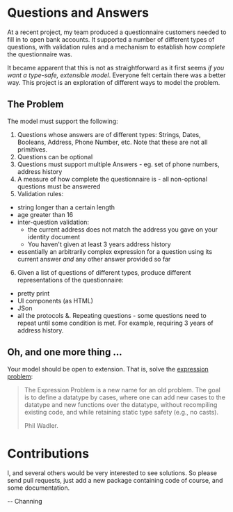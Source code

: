 # Questions and Answers

At a recent project, my team produced a questionnaire customers needed to fill in to open bank accounts. 
It supported a number of different types of questions, with validation rules and a mechanism to establish
how _complete_ the questionnaire was.

It became apparent that this is not as straightforward as it first seems _if you want a type-safe, extensible model_.
Everyone felt certain there was a better way. This project is an exploration of different ways to model the problem.

## The Problem

The model must support the following:

1. Questions whose answers are of different types: Strings, Dates, Booleans, Address, Phone Number, etc. Note that these are not all primitives.
2. Questions can be optional
3. Questions must support multiple Answers - eg. set of phone numbers, address history
4. A measure of how complete the questionnaire is - all non-optional questions must be answered
5. Validation rules:
  * string longer than a certain length
  * age greater than 16
  * inter-question validation:
    * the current address does not match the address you gave on your identity document
    * You haven't given at least 3 years address history
  * essentially an arbitrarily complex expression for a question using its current answer _and_ any other answer provided so far
6. Given a list of questions of different types, produce different representations of the questionnaire:
  * pretty print
  * UI components (as HTML)
  * JSon
  * all the protocols
&. Repeating questions - some questions need to repeat until some condition is met. For example, requiring 3 years of address history.

## Oh, and one more thing …

Your model should be open to extension. That is, solve the [expression problem](http://homepages.inf.ed.ac.uk/wadler/papers/expression/expression.txt):
> The Expression Problem is a new name for an old problem.  The goal is
> to define a datatype by cases, where one can add new cases to the
> datatype and new functions over the datatype, without recompiling
> existing code, and while retaining static type safety (e.g., no
> casts).
> 
> Phil Wadler.

# Contributions

I, and several others would be very interested to see solutions. So please send pull requests, just add a new package containing
code of course, and some documentation.

-- Channing
